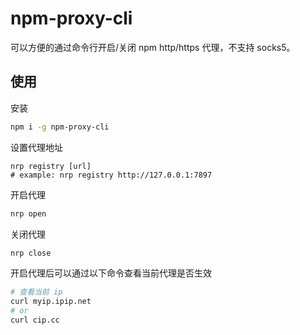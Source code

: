 # npm-proxy-cli
可以方便的通过命令行开启/关闭 npm http/https 代理，不支持 socks5。
## 使用
安装
```sh
npm i -g npm-proxy-cli
```
设置代理地址
```shell
nrp registry [url]
# example: nrp registry http://127.0.0.1:7897
```
开启代理
```sh
nrp open
```
关闭代理
```sh
nrp close
```
开启代理后可以通过以下命令查看当前代理是否生效
```sh
# 查看当前 ip
curl myip.ipip.net
# or
curl cip.cc
```

